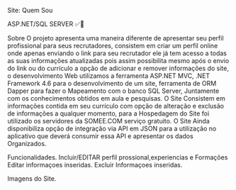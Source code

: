 Site: Quem Sou 

ASP.NET/SQL SERVER ✅📖

Sobre
O projeto apresenta uma maneira diferente de apresentar seu perfil profissional para seus recrutadores, consistem em criar um perfil online onde apenas enviando o link para seu recrutador ele já tem acesso a todas as suas informações atualizadas pois assim possibilita mesmo após o envio do link ou do currículo a opção de adicionar e remover informações do site, o desenvolvimento Web utilizamos a ferramenta ASP.NET MVC, .NET Framework 4.6 para o desenvolvimento de um site, ferramenta de ORM Dapper para fazer o Mapeamento com o banco SQL Server, Juntamente com os conhecimentos obtidos em aula e pesquisas.
O Site Consistem em informações contida em seu currículo com opção de alteração e exclusão de informações a qualquer momento, para a Hospedagem do Site foi utilizado os servidores da SOMEE.COM serviço gratuito.
O Site Ainda disponibiliza opção de integração via API em JSON para a utilização no aplicativo que deverá consumir essa API e apresentar os dados Organizados.

Funcionalidades.
Incluir/EDITAR perfil prossional,experiencias e Formações
Editar informaçoes inseridas.
Excluir Informaçoes inseridas.


Imagens do Site.






